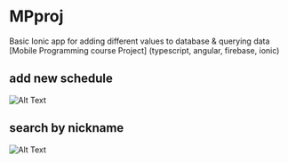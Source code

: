 # MPproj
Basic Ionic app for adding different values to database &amp; querying data  [Mobile Programming course Project] (typescript, angular, firebase, ionic)

## add new schedule
![Alt Text](https://j.gifs.com/Roy28w.gif)

## search by nickname
![Alt Text](https://j.gifs.com/voMKYn.gif)

